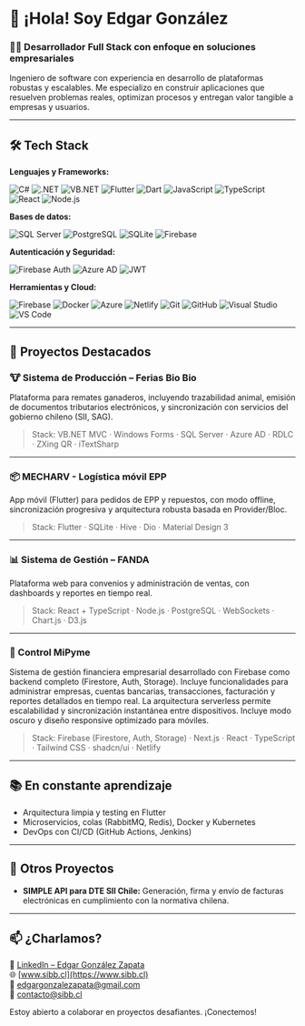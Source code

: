 # 👋 ¡Hola! Soy Edgar González

### 🧑‍💻 Desarrollador Full Stack con enfoque en soluciones empresariales

Ingeniero de software con experiencia en desarrollo de plataformas robustas y escalables. Me especializo en construir aplicaciones que resuelven problemas reales, optimizan procesos y entregan valor tangible a empresas y usuarios.

---

## 🛠️ Tech Stack

**Lenguajes y Frameworks:**

![C#](https://img.shields.io/badge/C%23-%23239120.svg?style=flat-square&logo=c-sharp&logoColor=white)
![.NET](https://img.shields.io/badge/.NET-5C2D91?style=flat-square&logo=.net&logoColor=white)
![VB.NET](https://img.shields.io/badge/Visual%20Basic-512BD4?style=flat-square&logo=.net&logoColor=white)
![Flutter](https://img.shields.io/badge/Flutter-%2302569B.svg?style=flat-square&logo=Flutter&logoColor=white)
![Dart](https://img.shields.io/badge/Dart-%230175C2.svg?style=flat-square&logo=dart&logoColor=white)
![JavaScript](https://img.shields.io/badge/JavaScript-%23323330.svg?style=flat-square&logo=javascript&logoColor=%23F7DF1E)
![TypeScript](https://img.shields.io/badge/TypeScript-%23007ACC.svg?style=flat-square&logo=typescript&logoColor=white)
![React](https://img.shields.io/badge/React-%2320232a.svg?style=flat-square&logo=react&logoColor=%2361DAFB)
![Node.js](https://img.shields.io/badge/Node.js-6DA55F?style=flat-square&logo=node.js&logoColor=white)

**Bases de datos:**

![SQL Server](https://img.shields.io/badge/SQL%20Server-CC2927?style=flat-square&logo=microsoft%20sql%20server&logoColor=white)
![PostgreSQL](https://img.shields.io/badge/PostgreSQL-%23316192.svg?style=flat-square&logo=postgresql&logoColor=white)
![SQLite](https://img.shields.io/badge/SQLite-%2307405e.svg?style=flat-square&logo=sqlite&logoColor=white)
![Firebase](https://img.shields.io/badge/Firebase-%23FFCA28.svg?style=flat-square&logo=firebase&logoColor=black)

**Autenticación y Seguridad:**

![Firebase Auth](https://img.shields.io/badge/Firebase%20Auth-%23FFCA28.svg?style=flat-square&logo=firebase&logoColor=black)
![Azure AD](https://img.shields.io/badge/Azure%20AD-%230072C6.svg?style=flat-square&logo=microsoftazure&logoColor=white)
![JWT](https://img.shields.io/badge/JWT-black?style=flat-square&logo=JSON%20web%20tokens)

**Herramientas y Cloud:**

![Firebase](https://img.shields.io/badge/Firebase-%23FFCA28.svg?style=flat-square&logo=firebase&logoColor=black)
![Docker](https://img.shields.io/badge/Docker-%230db7ed.svg?style=flat-square&logo=docker&logoColor=white)
![Azure](https://img.shields.io/badge/Azure-%230072C6.svg?style=flat-square&logo=microsoftazure&logoColor=white)
![Netlify](https://img.shields.io/badge/Netlify-%23000000.svg?style=flat-square&logo=netlify&logoColor=#00C7B7)
![Git](https://img.shields.io/badge/Git-%23F05033.svg?style=flat-square&logo=git&logoColor=white)
![GitHub](https://img.shields.io/badge/GitHub-%23121011.svg?style=flat-square&logo=github&logoColor=white)
![Visual Studio](https://img.shields.io/badge/Visual%20Studio-5C2D91.svg?style=flat-square&logo=visual-studio&logoColor=white)
![VS Code](https://img.shields.io/badge/VS%20Code-0078d7.svg?style=flat-square&logo=visual-studio-code&logoColor=white)

---

## 🚀 Proyectos Destacados

### 🐮 Sistema de Producción – Ferias Bio Bio  
Plataforma para remates ganaderos, incluyendo trazabilidad animal, emisión de documentos tributarios electrónicos, y sincronización con servicios del gobierno chileno (SII, SAG).  
> Stack: VB.NET MVC · Windows Forms · SQL Server · Azure AD · RDLC · ZXing QR · iTextSharp

---

### 📦 MECHARV - Logística móvil EPP  
App móvil (Flutter) para pedidos de EPP y repuestos, con modo offline, sincronización progresiva y arquitectura robusta basada en Provider/Bloc.  
> Stack: Flutter · SQLite · Hive · Dio · Material Design 3

---

### 📊 Sistema de Gestión – FANDA  
Plataforma web para convenios y administración de ventas, con dashboards y reportes en tiempo real.  
> Stack: React + TypeScript · Node.js · PostgreSQL · WebSockets · Chart.js · D3.js

---

### 💼 Control MiPyme  
Sistema de gestión financiera empresarial desarrollado con Firebase como backend completo (Firestore, Auth, Storage). Incluye funcionalidades para administrar empresas, cuentas bancarias, transacciones, facturación y reportes detallados en tiempo real. La arquitectura serverless permite escalabilidad y sincronización instantánea entre dispositivos. Incluye modo oscuro y diseño responsive optimizado para móviles.  
> Stack: Firebase (Firestore, Auth, Storage) · Next.js · React · TypeScript · Tailwind CSS · shadcn/ui · Netlify

---

## 📚 En constante aprendizaje

- Arquitectura limpia y testing en Flutter  
- Microservicios, colas (RabbitMQ, Redis), Docker y Kubernetes  
- DevOps con CI/CD (GitHub Actions, Jenkins)

---

## 🧰 Otros Proyectos

- **SIMPLE API para DTE SII Chile:** Generación, firma y envío de facturas electrónicas en cumplimiento con la normativa chilena.

---

## 📫 ¿Charlamos?

📎 [LinkedIn – Edgar González Zapata](https://www.linkedin.com/in/edgar-gonz%C3%A1lez-zapata-77068b131/)  
🌐 [www.sibb.cl](https://www.sibb.cl)  
📧 edgargonzalezapata@gmail.com  
📧 contacto@sibb.cl

Estoy abierto a colaborar en proyectos desafiantes. ¡Conectemos!
